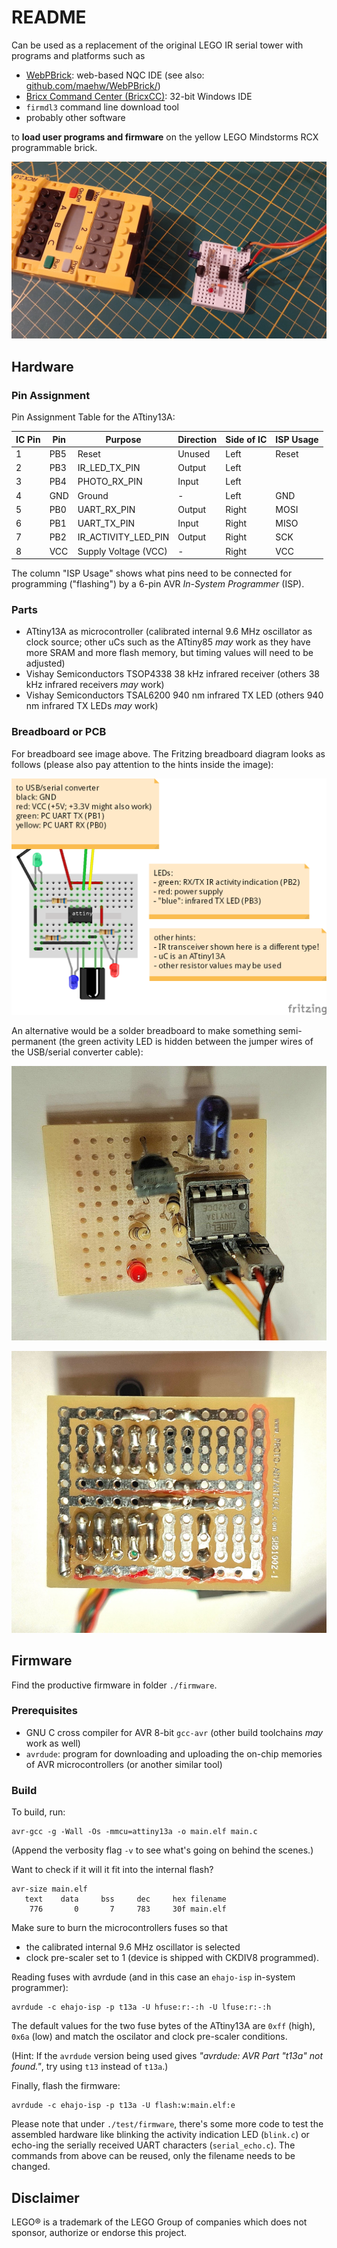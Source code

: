 # README

Can be used as a replacement of the original LEGO IR serial tower with programs and platforms such as

* [WebPBrick](https://www.webpbrick.com): web-based NQC IDE (see also: [github.com/maehw/WebPBrick/](https://github.com/maehw/WebPBrick/))
* [Bricx Command Center (BricxCC)](https://bricxcc.sourceforge.net/): 32-bit Windows IDE
* `firmdl3` command line download tool
* probably other software

to **load user programs and firmware** on the yellow LEGO Mindstorms RCX programmable brick.

![RCX firmware download setup](./doc/media/setup.jpg)

## Hardware

### Pin Assignment

Pin Assignment Table for the ATtiny13A:

| IC Pin | Pin    | Purpose              | Direction | Side of IC | ISP Usage |
|--------|--------|----------------------|-----------|------------|-----------|
| 1      | PB5    | Reset                | Unused    | Left       | Reset     |
| 2      | PB3    | IR_LED_TX_PIN        | Output    | Left       |           |
| 3      | PB4    | PHOTO_RX_PIN         | Input     | Left       |           |
| 4      | GND    | Ground               | -         | Left       | GND       |
| 5      | PB0    | UART_RX_PIN          | Output    | Right      | MOSI      |
| 6      | PB1    | UART_TX_PIN          | Input     | Right      | MISO      |
| 7      | PB2    | IR_ACTIVITY_LED_PIN  | Output    | Right      | SCK       |
| 8      | VCC    | Supply Voltage (VCC) | -         | Right      | VCC       |

The column "ISP Usage" shows what pins need to be connected for programming ("flashing") by a 6-pin AVR _In-System Programmer_ (ISP).

### Parts

- ATtiny13A as microcontroller (calibrated internal 9.6 MHz oscillator as clock source; other uCs such as the ATtiny85 _may_ work as they have more SRAM and more flash memory, but timing values will need to be adjusted)
- Vishay Semiconductors TSOP4338 38 kHz infrared receiver (others 38 kHz infrared receivers _may_ work)
- Vishay Semiconductors TSAL6200 940 nm infrared TX LED (others 940 nm infrared TX LEDs _may_ work)

### Breadboard or PCB

For breadboard see image above. The Fritzing breadboard diagram looks as follows (please also pay attention to the hints inside the image):

![Fritzing breadboard diagram](./doc/media/breadboard.png)

An alternative would be a solder breadboard to make something semi-permanent (the green activity LED is hidden between the jumper wires of the USB/serial converter cable):

![Solder breadboard top](./doc/media/solder-breadboard_top.jpg)

![Solder breadboard bottom](./doc/media/solder-breadboard_bottom.jpg)




## Firmware

Find the productive firmware in folder `./firmware`.

### Prerequisites

- GNU C cross compiler for AVR 8-bit `gcc-avr` (other build toolchains *may* work as well)
- `avrdude`: program for downloading and uploading the on-chip memories of AVR microcontrollers (or another similar tool)

### Build

To build, run:

```shell
avr-gcc -g -Wall -Os -mmcu=attiny13a -o main.elf main.c
```

(Append the verbosity flag `-v` to see what's going on behind the scenes.)



Want to check if it will it fit into the internal flash?

```shell
avr-size main.elf
   text	   data	    bss	    dec	    hex	filename
    776	      0	      7	    783	    30f	main.elf
```



Make sure to burn the microcontrollers fuses so that

- the calibrated internal 9.6 MHz oscillator is selected
- clock pre-scaler set to 1 (device is shipped with CKDIV8 programmed).



Reading fuses with avrdude (and in this case an `ehajo-isp` in-system programmer):

```
avrdude -c ehajo-isp -p t13a -U hfuse:r:-:h -U lfuse:r:-:h 
```

The default values for the two fuse bytes of the ATtiny13A are `0xff` (high), `0x6a` (low) and match the oscilator and clock pre-scaler conditions.

(Hint: If the `avrdude` version being used gives *"avrdude: AVR Part "t13a" not found."*, try using `t13` instead of `t13a`.)



Finally, flash the firmware:

```
avrdude -c ehajo-isp -p t13a -U flash:w:main.elf:e
```



Please note that under `./test/firmware`, there's some more code to test the assembled hardware like blinking the activity indication LED (`blink.c`) or echo-ing the serially received UART characters (`serial_echo.c`). The commands from above can be reused, only the filename needs to be changed.



## Disclaimer

LEGO® is a trademark of the LEGO Group of companies which does not sponsor, authorize or endorse this project.
